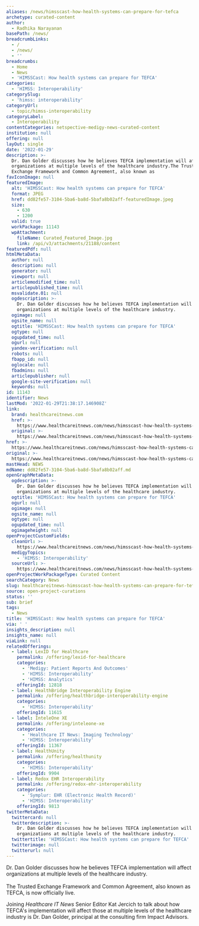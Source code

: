 ```yaml
---
aliases: /news/himsscast-how-health-systems-can-prepare-for-tefca
archetype: curated-content
author:
  - Radhika Narayanan
basePath: /news/
breadcrumbLinks:
  - /
  - /news/
  - ''
breadcrumbs:
  - Home
  - News
  - 'HIMSSCast: How health systems can prepare for TEFCA'
categories:
  - 'HIMSS: Interoperability'
categorySlug:
  - 'himss: interoperability'
categoryUrl:
  - topic/himss-interoperability
categoryLabel:
  - Interoperability
contentCategories: netspective-medigy-news-curated-content
institution: null
offering: null
layOut: single
date: '2022-01-29'
description: >-
  Dr. Dan Golder discusses how he believes TEFCA implementation will affect
  organizations at multiple levels of the healthcare industry.The Trusted
  Exchange Framework and Common Agreement, also known as
favIconImage: null
featuredImage:
  alt: 'HIMSSCast: How health systems can prepare for TEFCA'
  format: JPEG
  href: dd82fe57-3104-5ba6-ba8d-5bafa8b02aff-featuredImage.jpeg
  size:
    - 630
    - 1200
  valid: true
  workPackage: 11143
  wpAttachment:
    fileName: Curated_Featured_Image.jpg
    link: /api/v3/attachments/21188/content
featuredPdf: null
htmlMetaData:
  author: null
  description: null
  generator: null
  viewport: null
  articlemodified_time: null
  articlepublished_time: null
  msvalidate.01: null
  ogdescription: >-
    Dr. Dan Golder discusses how he believes TEFCA implementation will affect
    organizations at multiple levels of the healthcare industry.
  ogimage: null
  ogsite_name: null
  ogtitle: 'HIMSSCast: How health systems can prepare for TEFCA'
  ogtype: null
  ogupdated_time: null
  ogurl: null
  yandex-verification: null
  robots: null
  fbapp_id: null
  oglocale: null
  fbadmins: null
  articlepublisher: null
  google-site-verification: null
  keywords: null
id: 11143
identifier: News
lastMod: '2022-01-29T21:38:17.146908Z'
link:
  brand: healthcareitnews.com
  href: >-
    https://www.healthcareitnews.com/news/himsscast-how-health-systems-can-prepare-tefca
  original: >-
    https://www.healthcareitnews.com/news/himsscast-how-health-systems-can-prepare-tefca
href: >-
  https://www.healthcareitnews.com/news/himsscast-how-health-systems-can-prepare-tefca
original: >-
  https://www.healthcareitnews.com/news/himsscast-how-health-systems-can-prepare-tefca
mastHead: NEWS
mdName: dd82fe57-3104-5ba6-ba8d-5bafa8b02aff.md
openGraphMetaData:
  ogdescription: >-
    Dr. Dan Golder discusses how he believes TEFCA implementation will affect
    organizations at multiple levels of the healthcare industry.
  ogtitle: 'HIMSSCast: How health systems can prepare for TEFCA'
  ogurl: null
  ogimage: null
  ogsite_name: null
  ogtype: null
  ogupdated_time: null
  ogimageheight: null
openProjectCustomFields:
  cleanUrl: >-
    https://www.healthcareitnews.com/news/himsscast-how-health-systems-can-prepare-tefca
  medigyTopics:
    - 'HIMSS: Interoperability'
  sourceUrl: >-
    https://www.healthcareitnews.com/news/himsscast-how-health-systems-can-prepare-tefca
openProjectWorkPackageType: Curated Content
searchCategory: News
slug: healthcareitnews-himsscast-how-health-systems-can-prepare-for-tefca
source: open-project-curations
status: ''
sub: brief
tags:
  - News
title: 'HIMSSCast: How health systems can prepare for TEFCA'
via: ' '
insights_description: null
insights_name: null
viaLink: null
relatedOfferings:
  - label: LexID for Healthcare
    permalink: /offering/lexid-for-healthcare
    categories:
      - 'Medigy: Patient Reports And Outcomes'
      - 'HIMSS: Interoperability'
      - 'HIMSS: Analytics'
    offeringId: 12818
  - label: HealthBridge Interoperability Engine
    permalink: /offering/healthbridge-interoperability-engine
    categories:
      - 'HIMSS: Interoperability'
    offeringId: 11615
  - label: InteleOne XE
    permalink: /offering/inteleone-xe
    categories:
      - 'Healthcare IT News: Imaging Technology'
      - 'HIMSS: Interoperability'
    offeringId: 11367
  - label: HealthUnity
    permalink: /offering/healthunity
    categories:
      - 'HIMSS: Interoperability'
    offeringId: 9904
  - label: Redox EHR Interoperability
    permalink: /offering/redox-ehr-interoperability
    categories:
      - 'Symplur: EHR (Electronic Health Record)'
      - 'HIMSS: Interoperability'
    offeringId: 9813
twitterMetaData:
  twittercard: null
  twitterdescription: >-
    Dr. Dan Golder discusses how he believes TEFCA implementation will affect
    organizations at multiple levels of the healthcare industry.
  twittertitle: 'HIMSSCast: How health systems can prepare for TEFCA'
  twitterimage: null
  twitterurl: null
---
```

<p>Dr. Dan Golder discusses how he believes TEFCA implementation will affect organizations at multiple levels of the healthcare industry.<br><br>The Trusted Exchange Framework and Common Agreement, also known as TEFCA, is now officially live.&nbsp; &nbsp;</p><p>Joining <i>Healthcare IT News</i> Senior Editor Kat Jercich to talk about how TEFCA's implementation will affect those at multiple levels of the healthcare industry is Dr. Dan Golder, principal at the consulting firm Impact Advisors.&nbsp; &nbsp;</p>